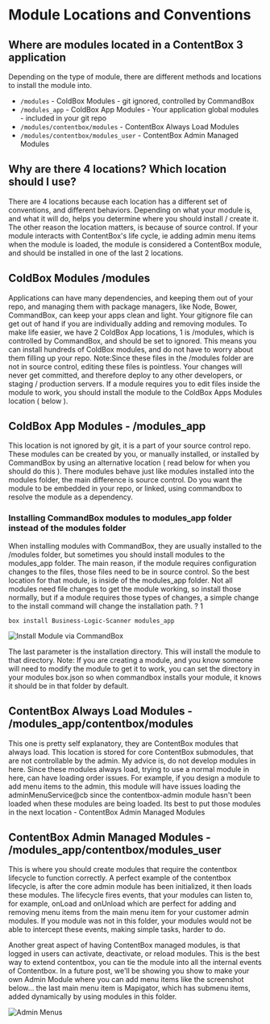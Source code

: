 # Module Locations and Conventions

## Where are modules located in a ContentBox 3 application

Depending on the type of module, there are different methods and locations to install the module into.

* `/modules` - ColdBox Modules - git ignored, controlled by CommandBox
* `/modules_app` - ColdBox App Modules - Your application global modules - included in your git repo
* `/modules/contentbox/modules` - ContentBox Always Load Modules
* `/modules/contentbox/modules_user` - ContentBox Admin Managed Modules

## Why are there 4 locations? Which location should I use?

There are 4 locations because each location has a different set of conventions, and different behaviors. Depending on what your module is, and what it will do, helps you determine where you should install / create it. The other reason the location matters, is because of source control. If your module interacts with ContentBox's life cycle, ie adding admin menu items when the module is loaded, the module is considered a ContentBox module, and should be installed in one of the last 2 locations.

## ColdBox Modules /modules

Applications can have many dependencies, and keeping them out of your repo, and managing them with package managers, like Node, Bower, CommandBox, can keep your apps clean and light. Your gitignore file can get out of hand if you are individually adding and removing modules. To make life easier, we have 2 ColdBox App locations, 1 is /modules, which is controlled by CommandBox, and should be set to ignored. This means you can install hundreds of ColdBox modules, and do not have to worry about them filling up your repo. Note:Since these files in the /modules folder are not in source control, editing these files is pointless. Your changes will never get committed, and therefore deploy to any other developers, or staging / production servers. If a module requires you to edit files inside the module to work, you should install the module to the ColdBox Apps Modules location ( below ).

## ColdBox App Modules - /modules\_app

This location is not ignored by git, it is a part of your source control repo. These modules can be created by you, or manually installed, or installed by CommandBox by using an alternative location ( read below for when you should do this ). There modules behave just like modules installed into the modules folder, the main difference is source control. Do you want the module to be embedded in your repo, or linked, using commandbox to resolve the module as a dependency.

### Installing CommandBox modules to modules\_app folder instead of the modules folder

When installing modules with CommandBox, they are usually installed to the /modules folder, but sometimes you should install modules to the modules\_app folder. The main reason, if the module requires configuration changes to the files, those files need to be in source control. So the best location for that module, is inside of the modules\_app folder. Not all modules need file changes to get the module working, so install those normally, but if a module requires those types of changes, a simple change to the install command will change the installation path. ? 1

`box install Business-Logic-Scanner modules_app`

![Install Module via CommandBox](../../../developing/back\_end/modules/installModuleAltDirectory.png)

The last parameter is the installation directory. This will install the module to that directory. Note: If you are creating a module, and you know someone will need to modify the module to get it to work, you can set the directory in your modules box.json so when commandbox installs your module, it knows it should be in that folder by default.

## ContentBox Always Load Modules - /modules\_app/contentbox/modules

This one is pretty self explanatory, they are ContentBox modules that always load. This location is stored for core ContentBox submodules, that are not controllable by the admin. My advice is, do not develop modules in here. Since these modules always load, trying to use a normal module in here, can have loading order issues. For example, if you design a module to add menu items to the admin, this module will have issues loading the adminMenuService@cb since the contentbox-admin module hasn't been loaded when these modules are being loaded. Its best to put those modules in the next location - ContentBox Admin Managed Modules

## ContentBox Admin Managed Modules - /modules\_app/contentbox/modules\_user

This is where you should create modules that require the contentbox lifecycle to function correctly. A perfect example of the contentbox lifecycle, is after the core admin module has been initialized, it then loads these modules. The lifecycle fires events, that your modules can listen to, for example, onLoad and onUnload which are perfect for adding and removing menu items from the main menu item for your customer admin modules. If you module was not in this folder, your modules would not be able to intercept these events, making simple tasks, harder to do.

Another great aspect of having ContentBox managed modules, is that logged in users can activate, deactivate, or reload modules. This is the best way to extend contentbox, you can tie the module into all the internal events of Contentbox. In a future post, we'll be showing you show to make your own Admin Module where you can add menu items like the screenshot below... the last main menu item is Mapigator, which has submenu items, added dynamically by using modules in this folder.

![Admin Menus](../../../developing/back\_end/modules/adminMenus.jpg)
